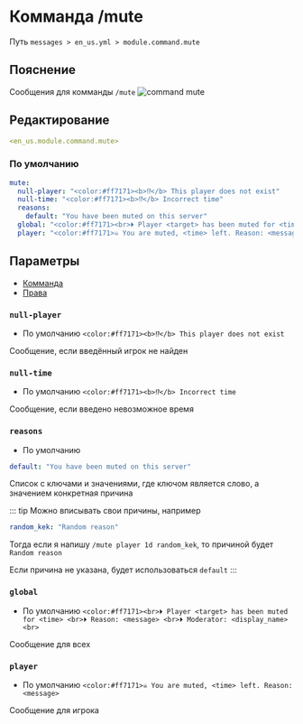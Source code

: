 # Комманда /mute
Путь `messages > en_us.yml > module.command.mute`

## Пояснение
Сообщения для комманды `/mute`
![command mute](/commandmute.png)

## Редактирование
```yaml
<en_us.module.command.mute>
```

### По умолчанию
```yaml
mute:
  null-player: "<color:#ff7171><b>⁉</b> This player does not exist"
  null-time: "<color:#ff7171><b>⁉</b> Incorrect time"
  reasons:
    default: "You have been muted on this server"
  global: "<color:#ff7171><br>⏵ Player <target> has been muted for <time> <br>⏵ Reason: <message> <br>⏵ Moderator: <display_name><br>"
  player: "<color:#ff7171>☠ You are muted, <time> left. Reason: <message>"
```

## Параметры

- [Комманда](/ru/commands/module/command/mute/)
- [Права](/ru/permissions/module/command/mute/)

### `null-player`
- По умолчанию `<color:#ff7171><b>⁉</b> This player does not exist`

Сообщение, если введённый игрок не найден

### `null-time`
- По умолчанию `<color:#ff7171><b>⁉</b> Incorrect time`

Сообщение, если введено невозможное время

### `reasons`
- По умолчанию
```yaml
default: "You have been muted on this server"
```

Список с ключами и значениями, где ключом является слово, а значением конкретная причина

::: tip Можно вписывать свои причины, например
```yaml
random_kek: "Random reason"
```
Тогда если я напишу `/mute player 1d random_kek`, то причиной будет `Random reason`

Если причина не указана, будет использоваться `default`
:::

### `global`
- По умолчанию `<color:#ff7171><br>⏵ Player <target> has been muted for <time> <br>⏵ Reason: <message> <br>⏵ Moderator: <display_name><br>`

Сообщение для всех

### `player`
- По умолчанию `<color:#ff7171>☠ You are muted, <time> left. Reason: <message>`

Сообщение для игрока

